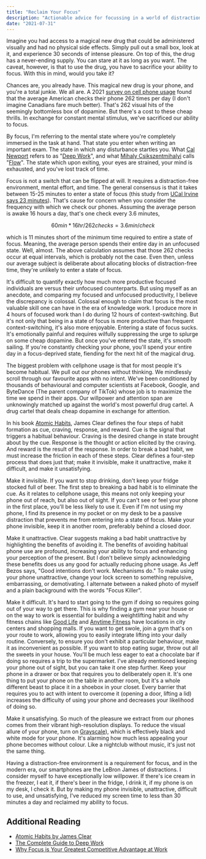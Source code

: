 ```yaml
---
title: "Reclaim Your Focus"
description: "Actionable advice for focussing in a world of distractions."
date: "2021-07-31"
---
```


Imagine you had access to a magical new drug that could be administered visually and had no physical side effects. Simply pull out a small box, look at it, and experience 30 seconds of intense pleasure. On top of this, the drug has a never-ending supply. You can stare at it as long as you want. The caveat, however, is that to use the drug, you have to sacrifice your ability to focus. With this in mind, would you take it?

Chances are, you already have. This magical new drug is your phone, and you're a total junkie. We all are. A 2021 [survey on cell phone usage](https://www.reviews.org/mobile/cell-phone-addiction/) found that the average American checks their phone 262 times per day (I don't imagine Canadians fare much better). That's 262 visual hits of the seemingly bottomless box of dopamine. But there's a cost to these cheap thrills. In exchange for constant mental stimulus, we've sacrificed our ability to focus.

By focus, I'm referring to the mental state where you're completely immersed in the task at hand. That state you enter when writing an important exam. The state in which any disturbance startles you. What [Cal Newport](https://www.calnewport.com/) refers to as "[Deep Work](https://www.calnewport.com/books/deep-work/)", and what [Mihaly Csikszentmihalyi](https://www.pursuit-of-happiness.org/history-of-happiness/mihaly-csikszentmihalyi/) calls "[Flow](<https://en.wikipedia.org/wiki/Flow_(psychology)>)". The state which upon exiting, your eyes are strained, your mind is exhausted, and you've lost track of time.

Focus is not a switch that can be flipped at will. It requires a distraction-free environment, mental effort, and time. The general consensus is that it takes between 15-25 minutes to enter a state of focus (this study from [UCal Irvine says 23 minutes](https://lifehacker.com/how-long-it-takes-to-get-back-on-track-after-a-distract-1720708353)). That's cause for concern when you consider the frequency with which we check our phones. Assuming the average person is awake 16 hours a day, that's one check every 3.6 minutes,

$$60min * 16hr / 262checks = 3.6min/check$$

which is 11 minutes short of the minimum time required to entire a state of focus. Meaning, the average person spends their entire day in an unfocused state. Well, almost. The above calculation assumes that those 262 checks occur at equal intervals, which is probably not the case. Even then, unless our average subject is deliberate about allocating blocks of distraction-free time, they're unlikely to enter a state of focus.

It's difficult to quantify exactly how much more productive focused individuals are versus their unfocused counterparts. But using myself as an anecdote, and comparing my focused and unfocused productivity, I believe the discrepancy is colossal. Colossal enough to claim that focus is the most valuable skill one can have in the era of knowledge work. I produce more in 4 hours of focused work than I do during 12 hours of context-switching. But it's not only that being in a state of focus is more productive than frequent context-switching, it's also more enjoyable. Entering a state of focus sucks. It's emotionally painful and requires wilfully suppressing the urge to splurge on some cheap dopamine. But once you've entered the state, it's smooth sailing. If you're constantly checking your phone, you'll spend your entire day in a focus-deprived state, fiending for the next hit of the magical drug.

The biggest problem with cellphone usage is that for most people it's become habitual. We pull out our phones without thinking. We mindlessly scroll through our favourite apps with no intent. We've been conditioned by thousands of behavioural and computer scientists at Facebook, Google, and ByteDance (The parent company of TikTok) whose job is to maximize the time we spend in their apps. Our willpower and attention span are unknowingly matched up against the world's most powerful drug cartel. A drug cartel that deals cheap dopamine in exchange for attention.

In his book [Atomic Habits](https://www.amazon.com/gp/product/B07D23CFGR/ref=as_li_tl?ie=UTF8&camp=1789&creative=9325&creativeASIN=B07D23CFGR&linkCode=as2&tag=chrisbehan-20&linkId=d977b4aa23b3104bf6e24e5cc563f6cc), James Clear defines the four steps of habit formation as cue, craving, response, and reward. Cue is the signal that triggers a habitual behaviour. Craving is the desired change in state brought about by the cue. Response is the thought or action elicited by the craving. And reward is the result of the response. In order to break a bad habit, we must increase the friction in each of these steps. Clear defines a four-step process that does just that; make it invisible, make it unattractive, make it difficult, and make it unsatisfying.

Make it invisible. If you want to stop drinking, don't keep your fridge stocked full of beer. The first step to breaking a bad habit is to eliminate the cue. As it relates to cellphone usage, this means not only keeping your phone out of reach, but also out of sight. If you can't see or feel your phone in the first place, you'll be less likely to use it. Even if I'm not using my phone, I find its presence in my pocket or on my desk to be a passive distraction that prevents me from entering into a state of focus. Make your phone invisible, keep it in another room, preferably behind a closed door.

Make it unattractive. Clear suggests making a bad habit unattractive by highlighting the benefits of avoiding it. The benefits of avoiding habitual phone use are profound, increasing your ability to focus and enhancing your perception of the present. But I don't believe simply acknowledging these benefits does us any good for actually reducing phone usage. As Jeff Bezos says, "Good intentions don't work. Mechanisms do." To make using your phone unattractive, change your lock screen to something repulsive, embarrassing, or demotivating. I alternate between a naked photo of myself and a plain background with the words "Focus Killer".

Make it difficult. It's hard to start going to the gym if doing so requires going out of your way to get there. This is why finding a gym near your house or on the way to work is essential for building a weightlifting habit and why fitness chains like [Good Life](https://www.goodlifefitness.com/home.html) and [Anytime Fitness](https://www.anytimefitness.com/) have locations in city centers and shopping malls. If you want to get swole, join a gym that's on your route to work, allowing you to easily integrate lifting into your daily routine. Conversely, to ensure you don't exhibit a particular behaviour, make it as inconvenient as possible. If you want to stop eating sugar, throw out all the sweets in your house. You'll be much less eager to eat a chocolate bar if doing so requires a trip to the supermarket. I've already mentioned keeping your phone out of sight, but you can take it one step further. Keep your phone in a drawer or box that requires you to deliberately open it. It's one thing to put your phone on the table in another room, but it's a whole different beast to place it in a shoebox in your closet. Every barrier that requires you to act with intent to overcome it (opening a door, lifting a lid) increases the difficulty of using your phone and decreases your likelihood of doing so.

Make it unsatisfying. So much of the pleasure we extract from our phones comes from their vibrant high-resolution displays. To reduce the visual allure of your phone, turn on [Grayscale](https://www.wired.com/story/grayscale-ios-android-smartphone-addiction/#:~:text=The%20grayscale%20toggle%20switch%20is,screen%20gray%2C%20and%20mutes%20notifications.)), which is effectively black and white mode for your phone. It's alarming how much less appealing your phone becomes without colour. Like a nightclub without music, it's just not the same thing.

Having a distraction-free environment is a requirement for focus, and in the modern era, our smartphones are the LeBron James of distractions. I consider myself to have exceptionally low willpower. If there's ice cream in the freezer, I eat it, if there's beer in the fridge, I drink it, if my phone is on my desk, I check it. But by making my phone invisible, unattractive, difficult to use, and unsatisfying, I've reduced my screen time to less than 30 minutes a day and reclaimed my ability to focus.

## Additional Reading

- [Atomic Habits by James Clear](https://www.amazon.com/gp/product/B07D23CFGR/ref=as_li_tl?ie=UTF8&camp=1789&creative=9325&creativeASIN=B07D23CFGR&linkCode=as2&tag=chrisbehan-20&linkId=d977b4aa23b3104bf6e24e5cc563f6cc)
- [The Complete Guide to Deep Work](https://blog.doist.com/deep-work/)
- [Why Focus is Your Greatest Competitive Advantage at Work](https://blog.doist.com/focus-work/)

